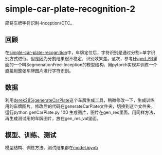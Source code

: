 # simple-car-plate-recognition-2
简易车牌字符识别-Inception/CTC。

## 回顾
在[simple-car-plate-recognition](https://github.com/airxiechao/simple-car-plate-recognition)中，车牌定位后，字符识别是通过分割+单字识别方式进行。但是因为分割结果很不稳定，识别效果差。这次，参考[HyperLPR](https://github.com/zeusees/HyperLPR)里面的一个叫SegmenationFree-Inception的模型结构，用pytorch实现并训练一个直接用整张车牌图片进行字符识别。

## 数据
利用[derek285/generateCarPlate](https://github.com/derek285/generateCarPlate)这个车牌生成工具，稍微修改一下，生成训练用的车牌图片。修改后的代码在generateCarPlate文件夹，切换到这个文件夹，运行python genCarPlate.py 100 生成图片，图片在gen_res里面。用同样方法，再生成测试用的车牌图片，放在gen_res_val里面。

## 模型、训练、测试
模型结构、训练方法、测试结果都在[model.ipynb](https://github.com/airxiechao/simple-car-plate-recognition-2/blob/master/model.ipynb)
